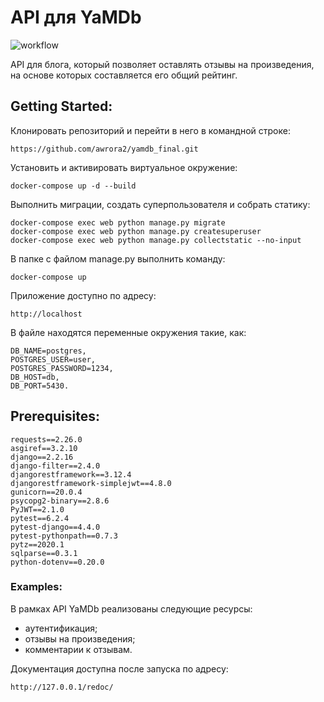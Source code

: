 # API для YaMDb
![workflow](https://github.com/awrora2/yamdb_final/actions/workflows/yamdb_workflow.yml/badge.svg)

API для блога, который позволяет оставлять отзывы на произведения, на основе которых составляется его общий рейтинг. 

## Getting Started:
Клонировать репозиторий и перейти в него в командной строке:
```
https://github.com/awrora2/yamdb_final.git
```
Установить и активировать виртуальное окружение:
```
docker-compose up -d --build
```
Выполнить миграции, создать суперпользователя и собрать статику:
```
docker-compose exec web python manage.py migrate
docker-compose exec web python manage.py createsuperuser
docker-compose exec web python manage.py collectstatic --no-input
```
В папке с файлом manage.py выполнить команду:
```
docker-compose up
```
Приложение доступно по адресу:
```
http://localhost
```
В файле находятся переменные окружения такие, как:
```
DB_NAME=postgres,
POSTGRES_USER=user,
POSTGRES_PASSWORD=1234,
DB_HOST=db,
DB_PORT=5430.
```

## Prerequisites:
```
requests==2.26.0
asgiref==3.2.10
django==2.2.16
django-filter==2.4.0
djangorestframework==3.12.4
djangorestframework-simplejwt==4.8.0
gunicorn==20.0.4
psycopg2-binary==2.8.6
PyJWT==2.1.0
pytest==6.2.4
pytest-django==4.4.0
pytest-pythonpath==0.7.3
pytz==2020.1
sqlparse==0.3.1
python-dotenv==0.20.0
```

### Examples:

В рамках API YaMDb реализованы следующие ресурсы:
- аутентификация;
- отзывы на произведения;
- комментарии к отзывам.

Документация доступна после запуска по адресу:
```
http://127.0.0.1/redoc/
```

